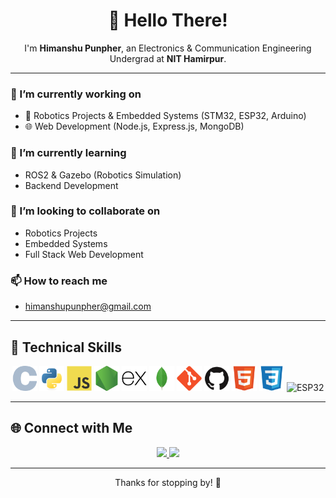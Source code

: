 <h1 align="center">👋 Hello There!</h1>

<p align="center">
I'm <b>Himanshu Punpher</b>, an Electronics & Communication Engineering Undergrad at <b>NIT Hamirpur</b>.
</p>

---

### 🔭 I’m currently working on

- 🤖 Robotics Projects & Embedded Systems (STM32, ESP32, Arduino)
- 🌐 Web Development (Node.js, Express.js, MongoDB)

### 🌱 I’m currently learning

- ROS2 & Gazebo (Robotics Simulation)
- Backend Development

### 👯 I’m looking to collaborate on

- Robotics Projects
- Embedded Systems
- Full Stack Web Development

### 📫 How to reach me

- [himanshupunpher@gmail.com](mailto:himanshupunpher@gmail.com)

---

## 🧰 <b>Technical Skills</b>

<p align="center">
  <img src="https://raw.githubusercontent.com/devicons/devicon/master/icons/c/c-original.svg" alt="C" width="40" height="40"/>
  <img src="https://raw.githubusercontent.com/devicons/devicon/master/icons/python/python-original.svg" alt="Python" width="40" height="40"/>
  <img src="https://raw.githubusercontent.com/devicons/devicon/master/icons/javascript/javascript-original.svg" alt="JavaScript" width="40" height="40"/>
  <img src="https://raw.githubusercontent.com/devicons/devicon/master/icons/nodejs/nodejs-original.svg" alt="NodeJS" width="40" height="40"/>
  <img src="https://raw.githubusercontent.com/devicons/devicon/master/icons/express/express-original.svg" alt="ExpressJS" width="40" height="40"/>
  <img src="https://raw.githubusercontent.com/devicons/devicon/master/icons/mongodb/mongodb-original.svg" alt="MongoDB" width="40" height="40"/>
  <img src="https://raw.githubusercontent.com/devicons/devicon/master/icons/git/git-original.svg" alt="Git" width="40" height="40"/>
  <img src="https://raw.githubusercontent.com/devicons/devicon/master/icons/github/github-original.svg" alt="GitHub" width="40" height="40"/>
  <img src="https://raw.githubusercontent.com/devicons/devicon/master/icons/html5/html5-original.svg" alt="HTML5" width="40" height="40"/>
  <img src="https://raw.githubusercontent.com/devicons/devicon/master/icons/css3/css3-original.svg" alt="CSS3" width="40" height="40"/>
  <img src="https://cdn-icons-png.flaticon.com/512/888/888879.png" alt="ESP32" width="40" height="40"/>
</p>

---

## 🌐 <b>Connect with Me</b>

<p align="center">
  <a href="https://linkedin.com/in/himanshu-punpher-1ab3a4323">
    <img src="https://img.shields.io/badge/LinkedIn-blue?logo=linkedin&style=for-the-badge" />
  </a>
  <a href="mailto:himanshupunpher@gmail.com">
    <img src="https://img.shields.io/badge/Email-red?logo=gmail&style=for-the-badge" />
  </a>
</p>

---

<p align="center">Thanks for stopping by! 🚀</p>
